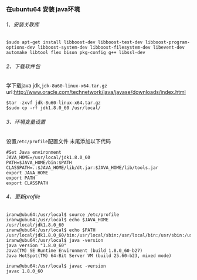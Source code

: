 ### 在ubuntu64 安装 java环境



###### 1、安装关联库
```
$sudo apt-get install libboost-dev libboost-test-dev libboost-program-options-dev libboost-system-dev libboost-filesystem-dev libevent-dev automake libtool flex bison pkg-config g++ libssl-dev
```

###### 2、下载软件包
学下载java jdk,`jdk-8u60-linux-x64.tar.gz`
url:http://www.oracle.com/technetwork/java/javase/downloads/index.html
```
$tar -zxvf jdk-8u60-linux-x64.tar.gz 
$sudo cp -rf jdk1.8.0_60 /usr/local/
```

###### 3、环境变量设置
设置`/etc/profile`配置文件 末尾添加以下代码
```
#Set Java environment
JAVA_HOME=/usr/local/jdk1.8.0_60
PATH=$JAVA_HOME/bin:$PATH
CLASSPATH=.:$JAVA_HOME/lib/dt.jar:$JAVA_HOME/lib/tools.jar
export JAVA_HOME
export PATH
export CLASSPATH
```

###### 4、更新profile
```
iranw@ubu64:/usr/local$ source /etc/profile
iranw@ubu64:/usr/local$ echo $JAVA_HOME
/usr/local/jdk1.8.0_60
iranw@ubu64:/usr/local$ echo $PATH
/usr/local/jdk1.8.0_60/bin:/usr/local/sbin:/usr/local/bin:/usr/sbin:/usr/bin:/sbin:/bin:/usr/games:/usr/local/games
iranw@ubu64:/usr/local$ java -version
java version "1.8.0_60"
Java(TM) SE Runtime Environment (build 1.8.0_60-b27)
Java HotSpot(TM) 64-Bit Server VM (build 25.60-b23, mixed mode)

iranw@ubu64:/usr/local$ javac -version
javac 1.8.0_60
```










